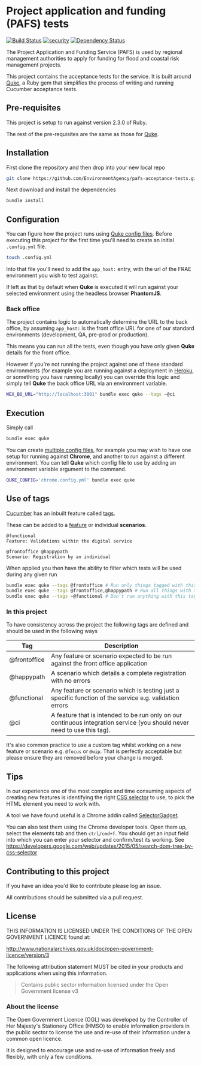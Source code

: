 # Project application and funding (PAFS) tests

[![Build Status](https://travis-ci.org/EnvironmentAgency/pafs-acceptance-tests.svg?branch=master)](https://travis-ci.org/EnvironmentAgency/pafs-acceptance-tests)
[![security](https://hakiri.io/github/EnvironmentAgency/pafs-acceptance-tests/master.svg)](https://hakiri.io/github/EnvironmentAgency/pafs-acceptance-tests/master)
[![Dependency Status](https://dependencyci.com/github/EnvironmentAgency/pafs-acceptance-tests/badge)](https://dependencyci.com/github/EnvironmentAgency/pafs-acceptance-tests)

The Project Application and Funding Service (PAFS) is used by regional management authorities to apply for funding for flood and coastal risk management projects.


This project contains the acceptance tests for the service. It is built around [Quke](https://github.com/EnvironmentAgency/quke), a Ruby gem that simplifies the process of writing and running Cucumber acceptance tests.

## Pre-requisites

This project is setup to run against version 2.3.0 of Ruby.

The rest of the pre-requisites are the same as those for [Quke](https://github.com/EnvironmentAgency/quke#pre-requisites).

## Installation

First clone the repository and then drop into your new local repo

```bash
git clone https://github.com/EnvironmentAgency/pafs-acceptance-tests.git && cd pafs-acceptance-tests
```

Next download and install the dependencies

```bash
bundle install
```

## Configuration

You can figure how the project runs using [Quke config files](https://github.com/EnvironmentAgency/quke#configuration). Before executing this project for the first time you'll need to create an initial `.config.yml` file.

```bash
touch .config.yml
```

Into that file you'll need to add the `app_host:` entry, with the url of the FRAE environment you wish to test against.

If left as that by default when **Quke** is executed it will run against your selected environment using the headless browser **PhantomJS**.

### Back office

The project contains logic to automatically determine the URL to the back office, by assuming `app_host:` is the front office URL for one of our standard environments (development, QA, pre-prod or production).

This means you can run all the tests, even though you have only given **Quke** details for the front office.

However if you're not running the project against one of these standard environments (for example you are running against a deployment in [Heroku](https://heroku.com), or something you have running locally) you can override this logic and simply tell **Quke** the back office URL via an environment variable.

```bash
WEX_BO_URL="http://localhost:3001" bundle exec quke --tags ~@ci
```

## Execution

Simply call

```bash
bundle exec quke
```

You can create [multiple config files](https://github.com/EnvironmentAgency/quke#multiple-configs), for example you may wish to have one setup for running against **Chrome**, and another to run against a different environment. You can tell **Quke** which config file to use by adding an environment variable argument to the command.

```bash
QUKE_CONFIG='chrome.config.yml' bundle exec quke
```

## Use of tags

[Cucumber](https://cucumber.io/) has an inbuilt feature called [tags](https://github.com/cucumber/cucumber/wiki/Tags).

These can be added to a [feature](https://github.com/cucumber/cucumber/wiki/Feature-Introduction) or individual **scenarios**.

```gherkin
@functional
Feature: Validations within the digital service
```

```gherkin
@frontoffice @happypath
Scenario: Registration by an individual
```

When applied you then have the ability to filter which tests will be used during any given run

```bash
bundle exec quke --tags @frontoffice # Run only things tagged with this
bundle exec quke --tags @frontoffice,@happypath # Run all things with these tags
bundle exec quke --tags ~@functional # Don't run anything with this tag (run everything else)
```

### In this project

To have consistency across the project the following tags are defined and should be used in the following ways

|Tag|Description|
|---|---|
|@frontoffice|Any feature or scenario expected to be run against the front office application|
|@happypath|A scenario which details a complete registration with no errors|
|@functional|Any feature or scenario which is testing just a specific function of the service e.g. validation errors|
|@ci|A feature that is intended to be run only on our continuous integration service (you should never need to use this tag).|

It's also common practice to use a custom tag whilst working on a new feature or scenario e.g. `@focus` or `@wip`. That is perfectly acceptable but please ensure they are removed before your change is merged.

## Tips

In our experience one of the most complex and time consuming aspects of creating new features is identifying the right [CSS selector](http://www.w3schools.com/cssref/css_selectors.asp) to use, to pick the HTML element you need to work with.

A tool we have found useful is a Chrome addin called [SelectorGadget](http://selectorgadget.com/).

You can also test them using the Chrome developer tools. Open them up, select the elements tab and then `ctrl/cmd+f`. You should get an input field into which you can enter your selector and confirm/test its working. See <https://developers.google.com/web/updates/2015/05/search-dom-tree-by-css-selector>

## Contributing to this project

If you have an idea you'd like to contribute please log an issue.

All contributions should be submitted via a pull request.


## License

THIS INFORMATION IS LICENSED UNDER THE CONDITIONS OF THE OPEN GOVERNMENT LICENCE found at:

http://www.nationalarchives.gov.uk/doc/open-government-licence/version/3

The following attribution statement MUST be cited in your products and applications when using this information.

> Contains public sector information licensed under the Open Government license v3

### About the license

The Open Government Licence (OGL) was developed by the Controller of Her Majesty's Stationery Office (HMSO) to enable information providers in the public sector to license the use and re-use of their information under a common open licence.

It is designed to encourage use and re-use of information freely and flexibly, with only a few conditions.
